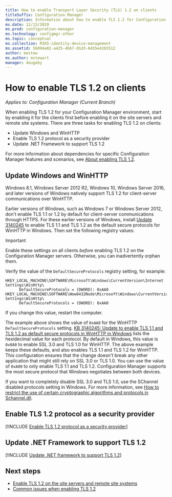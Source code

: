 ```yaml
---
title: How to enable Transport Layer Security (TLS) 1.2 on clients 
titleSuffix: Configuration Manager
description: Information about how to enable TLS 1.2 for Configuration Manager clients.
ms.date: 12/13/2019
ms.prod: configuration-manager
ms.technology: configmgr-other
ms.topic: conceptual
ms.collection: M365-identity-device-management
ms.assetid: 5b094a02-a425-4b67-81d3-8455e4265512
author: mestew
ms.author: mstewart
manager: dougeby
---
```


# How to enable TLS 1.2 on clients

*Applies to: Configuration Manager (Current Branch)*

When enabling TLS 1.2 for your Configuration Manager environment, start by enabling it for the clients first before enabling it on the site servers and remote site systems. There are three tasks for enabling TLS 1.2 on clients:

- Update Windows and WinHTTP
- Enable TLS 1.2 protocol as a security provider
- Update .NET Framework to support TLS 1.2

For more information about dependencies for specific Configuration Manager features and scenarios, see [About enabling TLS 1.2](/sccm/core/plan-design/security/enable-tls-1-2).

## <a name="bkmk_winhttp"></a> Update Windows and WinHTTP

Windows 8.1, Windows Server 2012 R2, Windows 10, Windows Server 2016, and later versions of Windows natively support TLS 1.2 for client-server communications over WinHTTP. 

Earlier versions of Windows, such as Windows 7 or Windows Server 2012, don't enable TLS 1.1 or 1.2 by default for client-server communications through HTTPS. For these earlier versions of Windows, install [Update 3140245](https://support.microsoft.com/help/3140245) to enable TLS 1.1 and TLS 1.2 as the default secure protocols for WinHTTP in Windows. Then set the following registry values:

> [!IMPORTANT]
> Enable these settings on all clients *before* enabling TLS 1.2 on the Configuration Manager servers. Otherwise, you can inadvertently orphan them.

Verify the value of the `DefaultSecureProtocols` registry setting, for example:

``` Registry
HKEY_LOCAL_MACHINE\SOFTWARE\Microsoft\Windows\CurrentVersion\Internet Settings\WinHttp\
      DefaultSecureProtocols = (DWORD): 0xAA0
HKEY_LOCAL_MACHINE\SOFTWARE\Wow6432Node\Microsoft\Windows\CurrentVersion\Internet Settings\WinHttp\
      DefaultSecureProtocols = (DWORD): 0xAA0
```

If you change this value, restart the computer.

The example above shows the value of `0xAA0` for the WinHTTP `DefaultSecureProtocols` setting. [KB 3140245: Update to enable TLS 1.1 and TLS 1.2 as default secure protocols in WinHTTP in Windows](https://support.microsoft.com/help/3140245) lists the hexidecimal value for each protocol. By default in Windows, this value is `0x0A0` to enable SSL 3.0 and TLS 1.0 for WinHTTP. The above example keeps these defaults, and also enables TLS 1.1 and TLS 1.2 for WinHTTP. This configuration ensures that the change doesn't break any other application that might still rely on SSL 3.0 or TLS 1.0. You can use the value of `0xA00` to only enable TLS 1.1 and TLS 1.2. Configuration Manager supports the most secure protocol that Windows negotiates between both devices.

 If you want to completely disable SSL 3.0 and TLS 1.0, use the SChannel disabled protocols setting in Windows. For more information, see [How to restrict the use of certain cryptographic algorithms and protocols in Schannel.dll](https://support.microsoft.com/help/245030/how-to-restrict-the-use-of-certain-cryptographic-algorithms-and-protoc).

## <a name="bkmk_protocol"></a> Enable TLS 1.2 protocol as a security provider

[!INCLUDE [Enable TLS 1.2 protocol as a security provider](includes/enable-tls-1-2-protocol-as-a-security-provider.md)]

## <a name="bkmk_net"></a> Update .NET Framework to support TLS 1.2

[!INCLUDE [Update .NET framework to support TLS 1.2](includes/update-net-framework-to-support-tls-1-2.md)]


## Next steps

- [Enable TLS 1.2 on the site servers and remote site systems](/sccm/core/plan-design/security/enable-tls-1-2-server)
- [Common issues when enabling TLS 1.2](/sccm/core/plan-design/security/enable-tls-1-2-troubleshoot)

